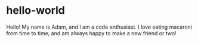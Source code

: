 # hello-world

Hello! My name is Adam, and I am a code enthusiast. I love eating macaroni from time to time, and am always happy to make a new friend or two!
